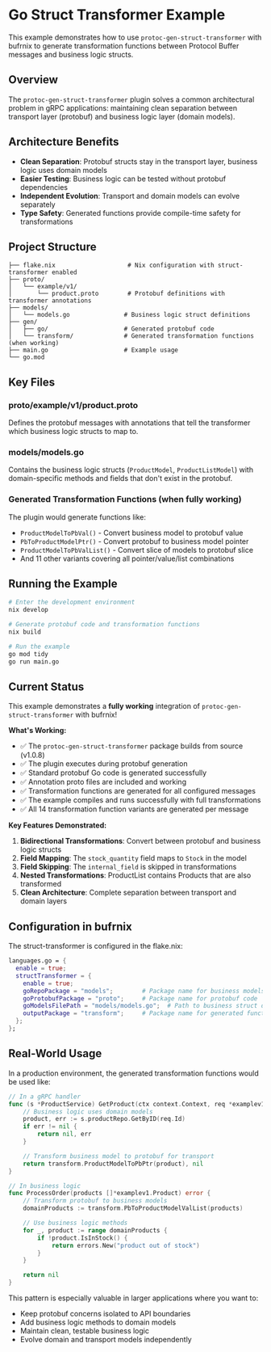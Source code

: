 # Go Struct Transformer Example

This example demonstrates how to use `protoc-gen-struct-transformer` with bufrnix to generate transformation functions between Protocol Buffer messages and business logic structs.

## Overview

The `protoc-gen-struct-transformer` plugin solves a common architectural problem in gRPC applications: maintaining clean separation between transport layer (protobuf) and business logic layer (domain models).

## Architecture Benefits

- **Clean Separation**: Protobuf structs stay in the transport layer, business logic uses domain models
- **Easier Testing**: Business logic can be tested without protobuf dependencies
- **Independent Evolution**: Transport and domain models can evolve separately
- **Type Safety**: Generated functions provide compile-time safety for transformations

## Project Structure

```
├── flake.nix                    # Nix configuration with struct-transformer enabled
├── proto/
│   └── example/v1/
│       └── product.proto        # Protobuf definitions with transformer annotations
├── models/
│   └── models.go               # Business logic struct definitions
├── gen/
│   ├── go/                     # Generated protobuf code
│   └── transform/              # Generated transformation functions (when working)
├── main.go                     # Example usage
└── go.mod
```

## Key Files

### proto/example/v1/product.proto

Defines the protobuf messages with annotations that tell the transformer which business logic structs to map to.

### models/models.go

Contains the business logic structs (`ProductModel`, `ProductListModel`) with domain-specific methods and fields that don't exist in the protobuf.

### Generated Transformation Functions (when fully working)

The plugin would generate functions like:

- `ProductModelToPbVal()` - Convert business model to protobuf value
- `PbToProductModelPtr()` - Convert protobuf to business model pointer
- `ProductModelToPbValList()` - Convert slice of models to protobuf slice
- And 11 other variants covering all pointer/value/list combinations

## Running the Example

```bash
# Enter the development environment
nix develop

# Generate protobuf code and transformation functions
nix build

# Run the example
go mod tidy
go run main.go
```

## Current Status

This example demonstrates a **fully working** integration of `protoc-gen-struct-transformer` with bufrnix!

**What's Working:**

- ✅ The `protoc-gen-struct-transformer` package builds from source (v1.0.8)
- ✅ The plugin executes during protobuf generation
- ✅ Standard protobuf Go code is generated successfully
- ✅ Annotation proto files are included and working
- ✅ Transformation functions are generated for all configured messages
- ✅ The example compiles and runs successfully with full transformations
- ✅ All 14 transformation function variants are generated per message

**Key Features Demonstrated:**

1. **Bidirectional Transformations**: Convert between protobuf and business logic structs
2. **Field Mapping**: The `stock_quantity` field maps to `Stock` in the model
3. **Field Skipping**: The `internal_field` is skipped in transformations
4. **Nested Transformations**: ProductList contains Products that are also transformed
5. **Clean Architecture**: Complete separation between transport and domain layers

## Configuration in bufrnix

The struct-transformer is configured in the flake.nix:

```nix
languages.go = {
  enable = true;
  structTransformer = {
    enable = true;
    goRepoPackage = "models";        # Package name for business models
    goProtobufPackage = "proto";     # Package name for protobuf code
    goModelsFilePath = "models/models.go";  # Path to business struct definitions
    outputPackage = "transform";     # Package name for generated functions
  };
};
```

## Real-World Usage

In a production environment, the generated transformation functions would be used like:

```go
// In a gRPC handler
func (s *ProductService) GetProduct(ctx context.Context, req *examplev1.GetProductRequest) (*examplev1.Product, error) {
    // Business logic uses domain models
    product, err := s.productRepo.GetByID(req.Id)
    if err != nil {
        return nil, err
    }

    // Transform business model to protobuf for transport
    return transform.ProductModelToPbPtr(product), nil
}

// In business logic
func ProcessOrder(products []*examplev1.Product) error {
    // Transform protobuf to business models
    domainProducts := transform.PbToProductModelValList(products)

    // Use business logic methods
    for _, product := range domainProducts {
        if !product.IsInStock() {
            return errors.New("product out of stock")
        }
    }

    return nil
}
```

This pattern is especially valuable in larger applications where you want to:

- Keep protobuf concerns isolated to API boundaries
- Add business logic methods to domain models
- Maintain clean, testable business logic
- Evolve domain and transport models independently
